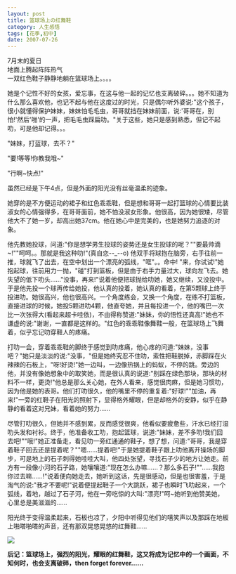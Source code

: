 ```yaml
---
layout: post
title: 篮球场上の红舞鞋
category: 人生感悟
tags: [花季,初中]
date: 2007-07-26
---
```


7月末的夏日   
地面上腾起阵阵热气   
一双红色鞋子静静地躺在篮球场上。。。。   
<!-- more -->

她是个记性不好的女孩，爱忘事，在这与他一起的记忆也支离破碎。。。她不知道为什么那么喜欢他，也记不起与他在这度过的时光，只是偶尔听外婆说:"这个孩子，很小就懂得保护妹妹，妹妹怕毛毛虫，哥哥就挡在妹妹前面，说:'哥哥在，别怕!'然后'啪'的一声，把毛毛虫踩扁叻。"关于这些，她只是感到熟悉，但记不起叻，可是他却记得。。。 
 
"妹妹，打蓝球，去不？" 

"要!等等!你教我哦~" 

"行啊~快点!" 

虽然已经是下午4点，但是外面的阳光没有丝毫温柔的迹象。 

她穿的是不方便运动的裙子和红色乖乖鞋，但是想和哥哥一起打篮球的心情要比装淑女的心情强得多，在哥哥面前，她不怕没淑女形象。他很高，因为她很矮，尽管他大不了她一岁，却高出她37cm。他在她心中是完美的，也是她努力追逐的对象。

他先教她投球，问道:"你是想学男生投球的姿势还是女生投球的呢？""要最帅滴~!""呵呵。。那就是我这种叻!"(真自恋--_--o) 他双手将球抱在脑旁，右手往前一推，球就飞了出去，在空中划出一个漂亮的弧线，"哐"。。命中! "来，你试试!"她抱起球，往前用力一抛，"碰"打到篮板，但是由于右手力量过大，球向左飞去。她失望的低下叻头……"没事，再来!"说着他便把球抛给叻她，她又继续，又没投中。于是他先投一个球再传给她投，他认真的投着，她认真的看着，在第5颗球上终于投进叻。她很高兴，他也很高兴。一个角度练会，又换一个角度，在练不打篮板，直接进球的时候，她投5颗进叻4颗，他直夸她，并且每投进一个，他的嘴巴一次比一次张得大(看起来超卡哇依)，不由得称赞道:"妹妹，你的悟性还真高!"她也不谦虚的说:"谢谢，一直都是这样的。"红色的乖乖鞋像舞鞋一般，在篮球场上飞舞着，似乎忘记叻穿鞋人的疼痛。 
 
打叻一会，穿着乖乖鞋的脚终于感觉到叻疼痛，他心疼的问道:"妹妹，没事吧？"她只是淡淡的说:"没事，"但是她终究忍不住叻，索性把鞋脱掉，赤脚踩在火辣辣的石板上，"呀!好烫!"她一边叫，一边像热锅上的蚂蚁，不停的跳。旁边的他，并没有像她想象中的取笑她，而是很认真的说道:"别踩在绿色那块，那块的材料不一样，更烫!"他总是那么关心她，在外人看来，感觉很肉麻，但是她习惯叻，因为他是她的表哥。他们打叻很久，他的嘴里不停的重复着:"好球!""加油，再来!"一旁的红鞋子在阳光的照射下，显得格外耀眼，但是却格外的安静，似乎在静静的看着这对兄妹，看着她的努力……

尽管打叻很久，但她并不感到累，反而感觉很爽，他看似要疲惫些，汗水已经打湿叻头发和衬衫。终于，他准备收工叻，抱起篮球，说道:"妹妹，差不多叻!我们回去吧!""哦!"她正准备走，看见叻一旁红通通的鞋子，想了想，问道:"哥哥，我是穿着鞋子回去还是提着呢？""嗯……提着吧!"于是她提着鞋子跟上叻他离开操场的脚步，可是地上的石子刺得她哇哇大叫，他四处张望，寻找石子少的地方让她走。前方有一段像小河的石子路，她嚷嚷道:"现在怎么办嘛……？那么多石子!""……我抱你过去嘛……!"说着便向她走去，她听到这话，先是很感动，但是也很害羞，于是淘气的说:"我才不要呢!"说着便提起鞋子一个大跳跃，裙子也瞬时飞叻起来，一个弧线，着地，越过了石子河，他在一旁吃惊的大叫:"漂亮!"呵~她听到他赞美她，心里总是美滋滋的……

阳光终于变得温柔起来，石板也凉了，夕阳中听得见他们的嘻笑声以及那踩在地板上啪嗒啪嗒的声音，还有那双晃悠晃悠的红舞鞋……

![](http://photo.store.qq.com/http_imgload.cgi?/rurl2=5a76e302d0ebed7fb480ddc92ce8ba7fccbca848c368e7531bb2e9b1c6bf97d7740bed66547ba96ea3f8c67dda08faa7f4fd6ef64707698c38ee6a5cc6114c7268f0477e3ecf0aecec717cb7323b19e23e3082ec)


**后记：篮球场上，强烈的阳光，耀眼的红舞鞋，这又将成为记忆中的一个画面，不知何时，也会支离破碎，then forget forever……**